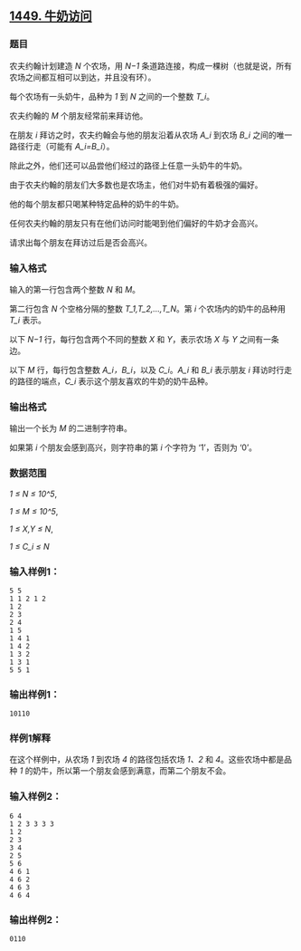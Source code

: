 ## [1449. 牛奶访问](https://www.acwing.com/problem/content/1451/)

### 题目

农夫约翰计划建造 *N* 个农场，用 *N−1* 条道路连接，构成一棵树（也就是说，所有农场之间都互相可以到达，并且没有环）。

每个农场有一头奶牛，品种为 *1* 到 *N* 之间的一个整数 *T_i*。

农夫约翰的 *M* 个朋友经常前来拜访他。

在朋友 *i* 拜访之时，农夫约翰会与他的朋友沿着从农场 *A_i* 到农场 *B_i* 之间的唯一路径行走（可能有 *A_i=B_i*）。

除此之外，他们还可以品尝他们经过的路径上任意一头奶牛的牛奶。

由于农夫约翰的朋友们大多数也是农场主，他们对牛奶有着极强的偏好。

他的每个朋友都只喝某种特定品种的奶牛的牛奶。

任何农夫约翰的朋友只有在他们访问时能喝到他们偏好的牛奶才会高兴。

请求出每个朋友在拜访过后是否会高兴。

### 输入格式

输入的第一行包含两个整数 *N* 和 *M*。

第二行包含 *N* 个空格分隔的整数 *T_1,T_2,…,T_N*。第 *i* 个农场内的奶牛的品种用 *T_i* 表示。

以下 *N−1* 行，每行包含两个不同的整数 *X* 和 *Y*，表示农场 *X* 与 *Y* 之间有一条边。

以下 *M* 行，每行包含整数 *A_i，B_i*，以及 *C_i*。*A_i* 和 *B_i* 表示朋友 *i* 拜访时行走的路径的端点，*C_i* 表示这个朋友喜欢的牛奶的奶牛品种。

### 输出格式

输出一个长为 *M* 的二进制字符串。

如果第 *i* 个朋友会感到高兴，则字符串的第 *i* 个字符为 ‘1’，否则为 ‘0’。

### 数据范围

*1 ≤ N ≤ 10^5*,

*1 ≤ M ≤ 10^5*,

*1 ≤ X,Y ≤ N*,

*1 ≤ C_i ≤ N*

### 输入样例1：

```
5 5
1 1 2 1 2
1 2
2 3
2 4
1 5
1 4 1
1 4 2
1 3 2
1 3 1
5 5 1
```

### 输出样例1：

```
10110
```

### 样例1解释

在这个样例中，从农场 *1* 到农场 *4* 的路径包括农场 *1、2* 和 *4*。这些农场中都是品种 *1* 的奶牛，所以第一个朋友会感到满意，而第二个朋友不会。

### 输入样例2：

```
6 4
1 2 3 3 3 3
1 2
2 3
3 4
2 5
5 6
4 6 1
4 6 2
4 6 3
4 6 4
```

### 输出样例2：

```
0110
```
